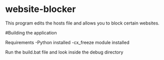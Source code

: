 # website-blocker

This program edits the hosts file and allows you to block certain websites.

#Building the application

Requirements
-Python installed
-cx_freeze module installed

Run the build.bat file and look inside the debug directory
